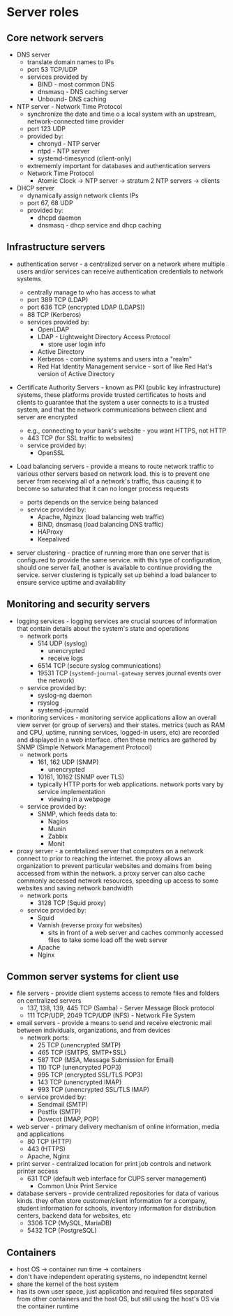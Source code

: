 # Server roles

## Core network servers
- DNS server
  - translate domain names to IPs
  - port 53 TCP/UDP
  - services provided by 
    - BIND - most common DNS
    - dnsmasq - DNS caching server
    - Unbound- DNS caching
- NTP server - Network Time Protocol
  - synchronize the date and time o a local system with an upstream, network-connected time provider
  - port 123 UDP
  - provided by:
    - chronyd - NTP server
    - ntpd - NTP server
    - systemd-timesyncd (client-only)
  - extrememly important for databases and authentication servers
  - Network Time Protocol
    - Atomic Clock -> NTP server -> stratum 2 NTP servers -> clients
- DHCP server
  - dynamically assign network clients IPs
  - port 67, 68 UDP
  - provided by:
    - dhcpd daemon
    - dnsmasq - dhcp service and dhcp caching

## Infrastructure servers
- authentication server - a centralized server on a network where multiple users and/or services can receive authentication credentials to network systems
  - centrally manage to who has access to what
  - port 389 TCP (LDAP)
  - port 636 TCP (encrypted LDAP (LDAPS))
  - 88 TCP (Kerberos)
  - services provided by:
    - OpenLDAP
    - LDAP - Lightweight Directory Access Protocol
      - store user login info
    - Active Directory
    - Kerberos - combine systems and users into a "realm"
    - Red Hat Identity Management service - sort of like Red Hat's version of Active Directory
- Certificate Authority Servers - known as PKI (public key infrastructure) systems, these platforms provide trusted certificates to hosts and clients to guarantee that the system a user connects to is a trusted system, and that the network communications between client and server are encrypted
  - e.g., connecting to your bank's website - you want HTTPS, not HTTP
  - 443 TCP (for SSL traffic to websites)
  - service provided by:
    - OpenSSL

- Load balancing servers - provide a means to route network traffic to various other servers based on network load. this is to prevent one server from receiving all of a network's traffic, thus causing it to become so saturated that it can no longer process requests
  - ports depends on the service being balanced
  - service provided by:
    - Apache, Nginzx (load balancing web traffic)
    - BIND, dnsmasq (load balancing DNS traffic)
    - HAProxy
    - Keepalived
- server clustering - practice of running more than one server that is configured to provide the same service. with this type of configuration, should one server fail, another is available to continue providing the service. server clustering is typically set up behind a load balancer to ensure service uptime and availability

## Monitoring and security servers
- logging services - logging services are crucial sources of information that contain details about the system's state and operations
  - network ports
    - 514 UDP (syslog)
      - unencrypted
      - receive logs
    - 6514 TCP (secure syslog communications)
    - 19531 TCP (`systemd-journal-gateway` serves journal events over the network)
  - service provided by:
    - syslog-ng daemon
    - rsyslog
    - systemd-journald
- monitoring services - monitoring service applications allow an overall view server (or group of servers) and their states. metrics (such as RAM and CPU, uptime, running services, logged-in users, etc) are recorded and displayed in a web interface. often these metrics are gathered by SNMP (Simple Network Management Protocol)
  - network ports
    - 161, 162 UDP (SNMP)
      - unencrypted
    - 10161, 10162 (SNMP over TLS)
    - typically HTTP ports for web applications. network ports vary by service implementation
      - viewing in a webpage
  - service provided by:
    - SNMP, which feeds data to:
      - Nagios
      - Munin
      - Zabbix
      - Monit
- proxy server - a centrtalized server that computers on a network connect to prior to reaching the internet. the proxy allows an organization to prevent particular websites and domains from being accessed from within the network. a proxy server can also cache commonly accessed network resources, speeding up access to some websites and saving network bandwidth
  - network ports
    - 3128 TCP (Squid proxy)
  - service provided by:
    - Squid
    - Varnish (reverse proxy for websites)
      - sits in front of a web server and caches commonly accessed files to take some load off the web server
    - Apache
    - Nginx

## Common server systems for client use
- file servers - provide client systems access to remote files and folders on centralized servers
  - 137, 138, 139, 445 TCP (Samba) - Server Message Block protocol
  - 111 TCP/UDP, 2049 TCP/UDP (NFS) - Network File System
- email servers - provide a means to send and receive electronic mail between individuals, organizations, and from devices
  - network ports:
    - 25 TCP (unencrypted SMTP)
    - 465 TCP (SMTPS, SMTP+SSL)
    - 587 TCP (MSA, Message Submission for Email)
    - 110 TCP (unencrypted POP3)
    - 995 TCP (encrypted SSL/TLS POP3)
    - 143 TCP (unencrypted IMAP)
    - 993 TCP (unencrypted SSL/TLS IMAP)
  - service provided by:
    - Sendmail (SMTP)
    - Postfix (SMTP)
    - Dovecot (IMAP, POP)
- web server - primary delivery mechanism of online information, media and applications
  - 80 TCP (HTTP)
  - 443 (HTTPS)
  - Apache, Nginx
- print server - centralized location for print job controls and network printer access
  - 631 TCP (default web interface for CUPS server management)
    - Common Unix Print Service
- database servers - provide centralized repositories for data of various kinds. they often store customer/client information for a company, student information for schools, inventory information for distribution centers, backend data for websites, etc
  - 3306 TCP (MySQL, MariaDB)
  - 5432 TCP (PostgreSQL)

## Containers
- host OS -> container run time -> containers
- don't have independent operating systems, no independtnt kernel
- share the kernel of the host system
- has its own user space, just application and required files separated from other containers and the host OS, but still using the host's OS via the container runtime
